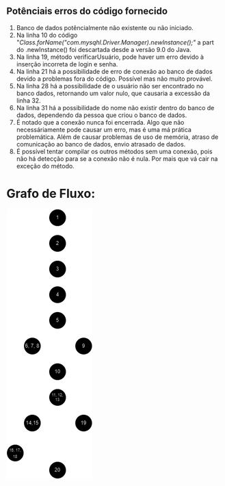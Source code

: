## Potênciais erros do código fornecido
1. Banco de dados potêncialmente não existente ou não iniciado.
2. Na linha 10 do código "*Class.forName("com.mysqhl.Driver.Manager).newInstance();"* a part do .newInstance() foi descartada desde a versão 9.0 do Java.
3. Na linha 19, método verificarUsuário, pode haver um erro devido à inserção incorreta de login e senha.
4. Na linha 21 há a possibilidade de erro de conexão ao banco de dados devido a problemas fora do código. Possível mas não muito provável.
5. Na linha 28 há a possibilidade de o usuário não ser encontrado no banco dados, retornando um valor nulo, que causaria a excessão da linha 32.
6. Na linha 31 há a possibilidade do nome não existir dentro do banco de dados, dependendo da pessoa que criou o banco de dados.
7. É notado que a conexão nunca foi encerrada. Algo que não necessáriamente pode causar um erro, mas é uma má prática problemática. Além de causar problemas de uso de memória, atraso de comunicação ao banco de dados, envio atrasado de dados.
8. É possível tentar compilar os outros métodos sem uma conexão, pois não há detecção para se a conexão não é nula. Por mais que vá cair na exceção do método.

# Grafo de Fluxo:

![alt text](https://github.com/AugustoMazieroMartinez/Testes-Caixa-Branca/blob/Etapa-3/imagem/Grafo%20De%20Fluxo.png)